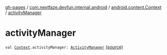 [gh-pages](../../index.md) / [com.nextfaze.devfun.internal.android](../index.md) / [android.content.Context](index.md) / [activityManager](./activity-manager.md)

# activityManager

`val `[`Context`](https://developer.android.com/reference/android/content/Context.html)`.activityManager: `[`ActivityManager`](https://developer.android.com/reference/android/app/ActivityManager.html) [(source)](https://github.com/NextFaze/dev-fun/tree/master/devfun-internal/src/main/java/com/nextfaze/devfun/internal/android/ContextExtensions.kt#L24)